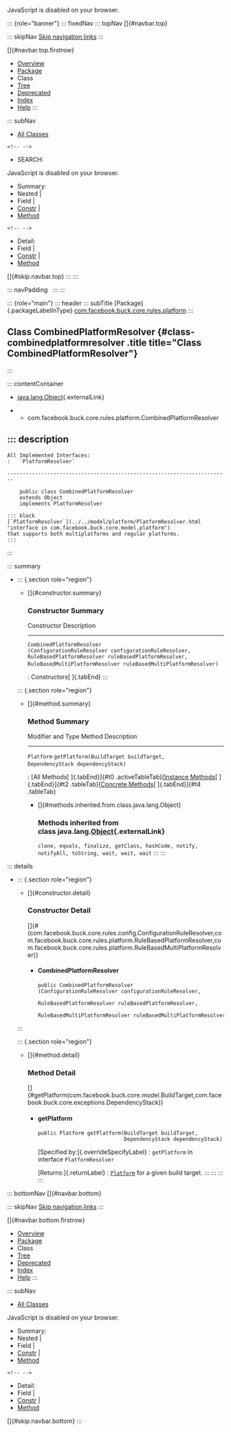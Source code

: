 <div>

JavaScript is disabled on your browser.

</div>

::: {role="banner"}
::: fixedNav
::: topNav
[]{#navbar.top}

::: skipNav
[Skip navigation links](#skip.navbar.top "Skip navigation links")
:::

[]{#navbar.top.firstrow}

-   [Overview](../../../../../../index.html)
-   [Package](package-summary.html)
-   Class
-   [Tree](package-tree.html)
-   [Deprecated](../../../../../../deprecated-list.html)
-   [Index](../../../../../../index-all.html)
-   [Help](../../../../../../help-doc.html)
:::

::: subNav
-   [All Classes](../../../../../../allclasses.html)

```{=html}
<!-- -->
```
-   SEARCH:

<div>

<div>

JavaScript is disabled on your browser.

</div>

</div>

<div>

-   Summary: 
-   Nested \| 
-   Field \| 
-   [Constr](#constructor.summary) \| 
-   [Method](#method.summary)

```{=html}
<!-- -->
```
-   Detail: 
-   Field \| 
-   [Constr](#constructor.detail) \| 
-   [Method](#method.detail)

</div>

[]{#skip.navbar.top}
:::
:::

::: navPadding
 
:::
:::

::: {role="main"}
::: header
::: subTitle
[Package]{.packageLabelInType} [com.facebook.buck.core.rules.platform](package-summary.html)
:::

## Class CombinedPlatformResolver {#class-combinedplatformresolver .title title="Class CombinedPlatformResolver"}
:::

::: contentContainer
-   [java.lang.Object](http://docs.oracle.com/javase/7/docs/api/java/lang/Object.html?is-external=true "class or interface in java.lang"){.externalLink}

-   -   com.facebook.buck.core.rules.platform.CombinedPlatformResolver

::: description
-   

    All Implemented Interfaces:
    :   `PlatformResolver`

    ------------------------------------------------------------------------

        public class CombinedPlatformResolver
        extends Object
        implements PlatformResolver

    ::: block
    [`PlatformResolver`](../../model/platform/PlatformResolver.html "interface in com.facebook.buck.core.model.platform")
    that supports both multiplatforms and regular platforms.
    :::
:::

::: summary
-   ::: {.section role="region"}
    -   []{#constructor.summary}

        ### Constructor Summary

          Constructor                                                                                                                                                                                                                                           Description
          ----------------------------------------------------------------------------------------------------------------------------------------------------------------------------------------------------------------------------------------------------- -------------
          `CombinedPlatformResolver​(ConfigurationRuleResolver configurationRuleResolver,                         RuleBasedPlatformResolver ruleBasedPlatformResolver,                         RuleBasedMultiPlatformResolver ruleBasedMultiPlatformResolver)`    

          : Constructors[ ]{.tabEnd}
    :::

    ::: {.section role="region"}
    -   []{#method.summary}

        ### Method Summary

          Modifier and Type   Method                                                                               Description
          ------------------- ------------------------------------------------------------------------------------ -------------
          `Platform`          `getPlatform​(BuildTarget buildTarget,            DependencyStack dependencyStack)`    

          : [All Methods[ ]{.tabEnd}]{#t0 .activeTableTab}[[Instance
          Methods](javascript:show(2);)[ ]{.tabEnd}]{#t2
          .tableTab}[[Concrete
          Methods](javascript:show(8);)[ ]{.tabEnd}]{#t4 .tableTab}

        -   []{#methods.inherited.from.class.java.lang.Object}

            ### Methods inherited from class java.lang.[Object](http://docs.oracle.com/javase/7/docs/api/java/lang/Object.html?is-external=true "class or interface in java.lang"){.externalLink}

            `clone, equals, finalize, getClass, hashCode, notify, notifyAll, toString, wait, wait, wait`
    :::
:::

::: details
-   ::: {.section role="region"}
    -   []{#constructor.detail}

        ### Constructor Detail

        []{#<init>(com.facebook.buck.core.rules.config.ConfigurationRuleResolver,com.facebook.buck.core.rules.platform.RuleBasedPlatformResolver,com.facebook.buck.core.rules.platform.RuleBasedMultiPlatformResolver)}

        -   #### CombinedPlatformResolver

                public CombinedPlatformResolver​(ConfigurationRuleResolver configurationRuleResolver,
                                                RuleBasedPlatformResolver ruleBasedPlatformResolver,
                                                RuleBasedMultiPlatformResolver ruleBasedMultiPlatformResolver)
    :::

    ::: {.section role="region"}
    -   []{#method.detail}

        ### Method Detail

        []{#getPlatform(com.facebook.buck.core.model.BuildTarget,com.facebook.buck.core.exceptions.DependencyStack)}

        -   #### getPlatform

            ``` methodSignature
            public Platform getPlatform​(BuildTarget buildTarget,
                                        DependencyStack dependencyStack)
            ```

            [Specified by:]{.overrideSpecifyLabel}
            :   `getPlatform` in interface `PlatformResolver`

            [Returns:]{.returnLabel}
            :   [`Platform`](../../model/platform/Platform.html "interface in com.facebook.buck.core.model.platform")
                for a given build target.
    :::
:::
:::
:::

::: bottomNav
[]{#navbar.bottom}

::: skipNav
[Skip navigation links](#skip.navbar.bottom "Skip navigation links")
:::

[]{#navbar.bottom.firstrow}

-   [Overview](../../../../../../index.html)
-   [Package](package-summary.html)
-   Class
-   [Tree](package-tree.html)
-   [Deprecated](../../../../../../deprecated-list.html)
-   [Index](../../../../../../index-all.html)
-   [Help](../../../../../../help-doc.html)
:::

::: subNav
-   [All Classes](../../../../../../allclasses.html)

<div>

<div>

JavaScript is disabled on your browser.

</div>

</div>

<div>

-   Summary: 
-   Nested \| 
-   Field \| 
-   [Constr](#constructor.summary) \| 
-   [Method](#method.summary)

```{=html}
<!-- -->
```
-   Detail: 
-   Field \| 
-   [Constr](#constructor.detail) \| 
-   [Method](#method.detail)

</div>

[]{#skip.navbar.bottom}
:::
